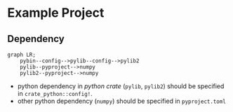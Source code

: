 # Example Project
## Dependency
```mermaid
graph LR;
    pybin--config-->pylib--config-->pylib2
    pylib--pyproject-->numpy
    pylib2--pyproject-->numpy
```
- python dependency in *python crate* (`pylib`, `pylib2`) should be specified in `crate_python::config!`.
- other python dependency (`numpy`) should be  specified in `pyproject.toml`   